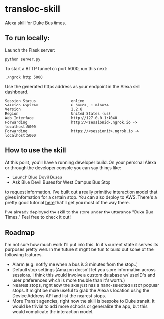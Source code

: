 # transloc-skill
Alexa skill for Duke Bus times.

## To run locally:

Launch the Flask server: 
```
python server.py
```
To start a HTTP tunnel on port 5000, run this next:
```
./ngrok http 5000
```
Use the generated https address as your endpoint in the Alexa skill dashboard.

```
Session Status                online                                            
Session Expires               6 hours, 1 minute                                 
Version                       2.2.8                                             
Region                        United States (us)                                
Web Interface                 http://127.0.0.1:4040                             
Forwarding                    http://<sessionid>.ngrok.io -> localhost:5000        
Forwarding                    https://<sessionid>.ngrok.io -> localhost:5000  
```

## How to use the skill

At this point, you'll have a running developer build. On your personal Alexa or through the developer console you can say things like:

- Launch Blue Devil Buses
- Ask Blue Devil Buses for West Campus Bus Stop

to request information. I've built out a really primitive interaction model that gives information for a certain stop. You can also deploy to AWS. There's a pretty good tutorial [here](https://developer.amazon.com/blogs/post/8e8ad73a-99e9-4c0f-a7b3-60f92287b0bf/New-Alexa-Tutorial-Deploy-Flask-Ask-Skills-to-AWS-Lambda-with-Zappa) that'll get you most of the way there. 

I've already deployed the skill to the store under the utterance "Duke Bus Times." Feel free to check it out!

## Roadmap

I'm not sure how much work I'll put into this. In it's current state it serves its purposes pretty well. In the future it might be fun to build out some of the following features.

- Alarm (e.g. notify me when a bus is 3 minutes from the stop..)
- Default stop settings (Amazon doesn't let you store information across sessions. I think this would involve a custom database w/ userID's and user preferences which is more trouble than it's worth.)
- Nearest stops, right now the skill just has a hand-selected list of popular stops. It might be more useful to grab the Alexa's location using the Device Address API and list the nearest stops. 
- More Transit agencies, right now the skill is bespoke to Duke transit. It would be trivial to add more schools or generalize the app, but this would complicate the interaction model. 


